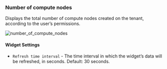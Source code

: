 ### Number of compute nodes
Displays the total number of compute nodes created on the tenant, according to the user’s permissions.

![number_of_compute_nodes](https://docs.cloudify.co/4.5.5/images/ui/widgets/num_of_compute_nodes.png)

#### Widget Settings 
* `Refresh time interval` - The time interval in which the widget’s data will be refreshed, in seconds. Default: 30 seconds.

